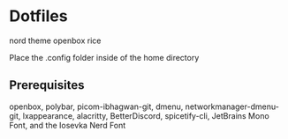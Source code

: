 # Dotfiles

nord theme openbox rice

Place the .config folder inside of the home directory

## Prerequisites
openbox, polybar, picom-ibhagwan-git, dmenu, networkmanager-dmenu-git, lxappearance, alacritty, BetterDiscord, spicetify-cli, JetBrains Mono Font, and the Iosevka Nerd Font
